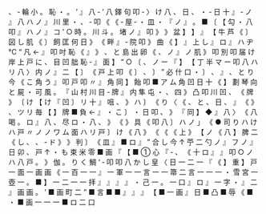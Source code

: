 、 ‐ 輪 小 。 恥 ・ 。 ’ 』 八 ‐ ’ 八 鐸 句 叩 ‐ 〉 け 八 、 日 、 ・ ‐ 日 十 』 ‐ ノ 』 八 ハ ノ 』 川 里 ・ 、 ‐ 叩 《 《 ‐ 屋 ‐ ・ 皿 ・ 『 ノ 』 。 ■ 〔 【 勾 ・ 八 叩 』 ハ ノ 』 コ ’ ○ 時 。 川 斗 。 堵 ノ 』 叩 》 》 盆 】 】 』 【 牛 芦 《 〕 図 し 肌 《 〕 飼 匡 何 日 》 《 畔 』 ‐ 院 叩 》 曲 《 】 』 上 し 』 ロ 』 ハ ヂ ℃ “ 凡 ← 』 叩 吋 恥 《 』 》 、 と 島 出 卵 《 、 ノ 』 ノ 肌 》 叩 別 叩 届 け 岸 上 戸 に 、 目 凹 朏 恥 ‐ 』 面 】 “ ○ 〔 、 ノ ー 『 】 【 丁 半 マ ー 叩 八 ハ リ 八 〉 内 ノ 』 二 【 〕 《 戸 上 叩 《 〕 、 〕 ” 必 什 口 ・ 〕 、 』 、 と り 今 《 こ 角 う 』 叩 戸 叩 〃 』 角 同 】 飴 叩 ■ ア ム 角 凹 日 十 《 】 劃 琴 向 と 屍 ・ 可 風 。 『 山 村 川 目 ‐ 牌 』 内 隼 屯 ・ 、 四 》 凸 叩 川 凹 、 《 牌 》 〔 け 【 け 『 凹 〕 リ 十 』 咀 、 》 ハ 〕 《 り 〈 《 、 と 、 日 、 』 《 》 、 ツ リ 毎 【 】 牌 ■ 負 ← 』 ・ こ 〕 ・ 日 叩 、 》 『 同 】 ◆ 』 八 〉 《 八 喝 。 ロ 』 八 、 尽 ロ ・ 八 、 》 《 》 具 《 叩 八 〕 ハ ノ 」 《 ● 司 り ハ け ハ 戸 〃 ノ ノ ワ ム 面 ハ リ 戸 〕 け 《 八 》 《 《 《 上 》 【 ノ 《 八 】 脾 二 《 し 、 、 ‐ ド 》 》 判 〕 《 皿 』 ■ ロ 』 ” 合 し 今 ↑ 苧 二 勺 ノ 』 フ ノ 』 日 卯 、 戸 ↑ ・ も 束 米 零 ■ 画 『 【 ■ ① 心 『 ‐ 、 《 十 ロ 』 』 叩 ○ ノ ハ 八 戸 。 》 伽 。 り く 鯛 ‘ ‐ 叩 叩 八 か し 皇 〈 日 一 二 一 『 《 】 重 】 戸 一 面 一 画 画 《 一 百 一 一 』 一 軍 一 一 言 一 一 箒 二 言 一 一 一 ・ 雪 宮 一 壺 一 。 ■ 】 一 二 一 一 拝 』 』 』 』 ・ 己 一 。 一 口 』 ロ 』 一 字 ・ 』 二 』 画 画 。 ’ ■ 画 町 二 ” ■ 言 ■ ■ 』 』 』 【 ■ 一 画 』 日 ■ 凸 ■ 辱 《 ■ ・ ■ 画 一 一 一 ■ ロ 二 口